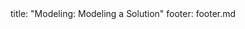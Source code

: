<frontmatter>
title: "Modeling: Modeling a Solution"
footer: footer.md
</frontmatter>

<include src="container-inPage-asFlat.md" boilerplate />